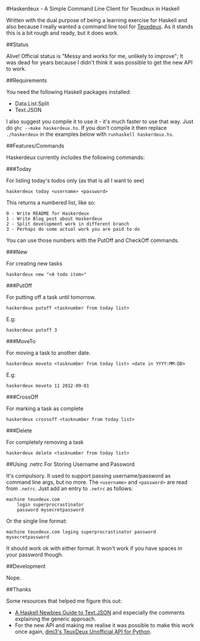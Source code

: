 #Haskerdeux - A Simple Command Line Client for Teuxdeux in Haskell

Written with the dual purpose of being a learning exercise for Haskell and also because I really wanted a command line tool for [Teuxdeux](http://teuxdeux.com). As it stands this is a bit rough and ready, but it does work.


##Status

Alive! Official status is "Messy and works for me, unlikely to improve"; It was dead for years because I didn't think it was possible to get the new API to work.


##Requirements

You need the following Haskell packages installed:

- Data.List.Split
- Text.JSON

I also suggest you compile it to use it - it's much faster to use that way. Just do `ghc --make haskerdeux.hs`. If you don't compile it then replace `./haskerdeux` in the examples below with `runhaskell haskerdeux.hs`.


##Features/Commands

Haskerdeux currently includes the following commands: 

###Today

For listing today's todos only (as that is all I want to see)

`haskerdeux today <username> <password>`

This returns a numbered list, like so:

	0 - Write README for Haskerdeux
	1 - Write Blog post about Haskerdeux
	2 - Split development work in different branch
	3 - Perhaps do some actual work you are paid to do

You can use those numbers with the PutOff and CheckOff commands.

###New

For creating new tasks

`haskerdeux new "<A todo item>"`

###PutOff

For putting off a task until tomorrow.

`haskerdeux putoff <tasknumber from today list>`

E.g:

`haskerdeux putoff 3`

###MoveTo

For moving a task to another date.

`haskerdeux moveto <tasknumber from today list> <date in YYYY:MM:DD>`

E.g:

`haskerdeux moveto 11 2012-09-01`

###CrossOff

For marking a task as complete

`haskerdeux crossoff <tasknumber from today list>`

###Delete

For completely removing a task

`haskerdeux delete <tasknumber from today list>`


##Using .netrc For Storing Username and Password

It's compulsory. It used to support passing username/password as command line args, but no more. The `<username>` and `<password>` are read from `.netrc`. Just add an entry to `.netrc` as follows:

	machine teuxdeux.com
		login superprocrastinator
		password mysecretpassword

Or the single line format:

	machine teuxdeux.com loging superprocrastinator password mysecretpassword

It should work ok with either format. It won't work if you have spaces in your password though.


##Development

Nope.


##Thanks

Some resources that helped me figure this out:

- [A Haskell Newbies Guide to Text.JSON](http://www.amateurtopologist.com/blog/2010/11/05/a-haskell-newbies-guide-to-text-json/) and especially the comments explaining the generic approach.
- For the new API and making me realise it was possible to make this work once again, [dmi3's TeuxDeux Unofficial API for Python](https://github.com/dmi3/teuxdeux).
